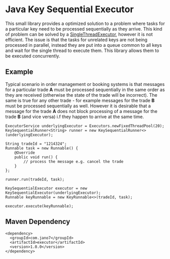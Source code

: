 # Java Key Sequential Executor
This small library provides a optimized solution to a problem where tasks for a particular key need to be processed
sequentially as they arrive. This kind of problem can be solved by a [SingleThreadExecutor](https://docs.oracle.com/javase/8/docs/api/java/util/concurrent/Executors.html#newSingleThreadExecutor--),
however it is not efficient. The issue is that the tasks for unrelated keys are not being processed in parallel, instead
they are put into a queue common to all keys and wait for the single thread to execute them. This library allows them to
be executed concurrently.   

## Example
Typical scenario in order management or booking systems is that messages for a particular trade **A** must be processed
sequentially in the same order as they are received (otherwise the state of the trade will be incorrect). The same is
true for any other trade - for example messages for the trade **B** must be processed sequentially as well. However it
is desirable that a message for the trade **A** does not block processing of a message for the trade **B** (and vice
versa) i.f they happen to arrive at the same time.
```
ExecutorService underlyingExecutor = Executors.newFixedThreadPool(20);
KeySequentialRunner<String> runner = new KeySequentialRunner<>(underlyingExecutor);

String tradeId = "1214324";
Runnable task = new Runnable() {
    @Override
    public void run() {
        // process the message e.g. cancel the trade
    }
};

runner.run(tradeId, task);
```

```
KeySequentialExecutor executor = new KeySequentialExecutor(underlyingExecutor);
Runnable keyRunnable = new KeyRunnable<>(tradeId, task);

executor.execute(keyRunnable);
```
## Maven Dependency
```
<dependency>
  <groupId>com.jano7</groupId>
  <artifactId>executor</artifactId>
  <version>1.0.0</version>
</dependency>
```
